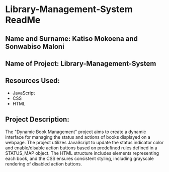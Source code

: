 # Library-Management-System ReadMe
## Name and Surname: Katiso Mokoena and Sonwabiso Maloni

## Name of Project: Library-Management-System 

## Resources Used:
- JavaScript
- CSS
- HTML
  
## Project Description:
The "Dynamic Book Management" project aims to create a dynamic interface for managing the status and actions of books displayed on a webpage. The project utilizes JavaScript to update the status indicator color and enable/disable action buttons based on predefined rules defined in a STATUS_MAP object. The HTML structure includes elements representing each book, and the CSS ensures consistent styling, including grayscale rendering of disabled action buttons.

